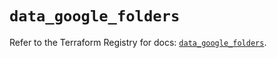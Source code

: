 # `data_google_folders`

Refer to the Terraform Registry for docs: [`data_google_folders`](https://registry.terraform.io/providers/hashicorp/google/6.32.0/docs/data-sources/folders).
